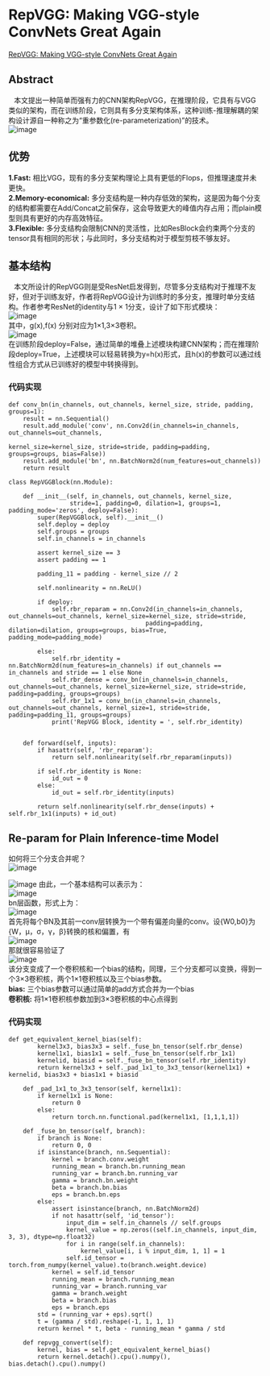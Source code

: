 # RepVGG: Making VGG-style ConvNets Great Again
[RepVGG: Making VGG-style ConvNets Great Again](https://arxiv.org/abs/2101.03697)
## Abstract
&ensp; 本文提出一种简单而强有力的CNN架构RepVGG，在推理阶段，它具有与VGG类似的架构，而在训练阶段，它则具有多分支架构体系，这种训练-推理解耦的架构设计源自一种称之为“重参数化(re-parameterization)”的技术。  
![image](https://user-images.githubusercontent.com/80331072/118351670-c54c6100-b58f-11eb-9ca1-015d65a59327.png)

## 优势
**1.Fast:** 相比VGG，现有的多分支架构理论上具有更低的Flops，但推理速度并未更快。  
**2.Memory-economical:** 多分支结构是一种内存低效的架构，这是因为每个分支的结构都需要在Add/Concat之前保存，这会导致更大的峰值内存占用；而plain模型则具有更好的内存高效特征。  
**3.Flexible:** 多分支结构会限制CNN的灵活性，比如ResBlock会约束两个分支的tensor具有相同的形状；与此同时，多分支结构对于模型剪枝不够友好。

## 基本结构
&ensp; 本文所设计的RepVGG则是受ResNet启发得到，尽管多分支结构对于推理不友好，但对于训练友好，作者将RepVGG设计为训练时的多分支，推理时单分支结构。作者参考ResNet的identity与1 × 1分支，设计了如下形式模块：  
![image](https://user-images.githubusercontent.com/80331072/118351780-6f2bed80-b590-11eb-96ef-9b5ab5f19243.png)  
其中，g(x),f(x) 分别对应为1×1,3×3卷积。  
![image](https://user-images.githubusercontent.com/80331072/118351828-b4501f80-b590-11eb-836e-a9e656c90e20.png)  
在训练阶段deploy=False，通过简单的堆叠上述模块构建CNN架构；而在推理阶段deploy=True，上述模块可以轻易转换为y=h(x)形式，且h(x)的参数可以通过线性组合方式从已训练好的模型中转换得到。
### 代码实现
```
def conv_bn(in_channels, out_channels, kernel_size, stride, padding, groups=1):
    result = nn.Sequential()
    result.add_module('conv', nn.Conv2d(in_channels=in_channels, out_channels=out_channels,
                                                  kernel_size=kernel_size, stride=stride, padding=padding, groups=groups, bias=False))
    result.add_module('bn', nn.BatchNorm2d(num_features=out_channels))
    return result

class RepVGGBlock(nn.Module):

    def __init__(self, in_channels, out_channels, kernel_size,
                 stride=1, padding=0, dilation=1, groups=1, padding_mode='zeros', deploy=False):
        super(RepVGGBlock, self).__init__()
        self.deploy = deploy
        self.groups = groups
        self.in_channels = in_channels

        assert kernel_size == 3
        assert padding == 1

        padding_11 = padding - kernel_size // 2

        self.nonlinearity = nn.ReLU()

        if deploy:
            self.rbr_reparam = nn.Conv2d(in_channels=in_channels, out_channels=out_channels, kernel_size=kernel_size, stride=stride,
                                      padding=padding, dilation=dilation, groups=groups, bias=True, padding_mode=padding_mode)

        else:
            self.rbr_identity = nn.BatchNorm2d(num_features=in_channels) if out_channels == in_channels and stride == 1 else None
            self.rbr_dense = conv_bn(in_channels=in_channels, out_channels=out_channels, kernel_size=kernel_size, stride=stride, padding=padding, groups=groups)
            self.rbr_1x1 = conv_bn(in_channels=in_channels, out_channels=out_channels, kernel_size=1, stride=stride, padding=padding_11, groups=groups)
            print('RepVGG Block, identity = ', self.rbr_identity)


    def forward(self, inputs):
        if hasattr(self, 'rbr_reparam'):
            return self.nonlinearity(self.rbr_reparam(inputs))

        if self.rbr_identity is None:
            id_out = 0
        else:
            id_out = self.rbr_identity(inputs)

        return self.nonlinearity(self.rbr_dense(inputs) + self.rbr_1x1(inputs) + id_out)
```        

## Re-param for Plain Inference-time Model
如何将三个分支合并呢？  
![image](https://user-images.githubusercontent.com/80331072/118352049-dc8c4e00-b591-11eb-8c3f-bc2261d325e8.png)  

![image](https://user-images.githubusercontent.com/80331072/118352090-1fe6bc80-b592-11eb-8f08-21acc89cb2c0.png)
由此，一个基本结构可以表示为：  
![image](https://user-images.githubusercontent.com/80331072/118352128-57edff80-b592-11eb-8abb-a9b5e99a138a.png)  
bn层函数，形式上为：  
![image](https://user-images.githubusercontent.com/80331072/118352187-9aafd780-b592-11eb-956a-d80b52bd40ef.png)  
首先将每个BN及其前一conv层转换为一个带有偏差向量的conv。设{W0,b0}为{W，µ，σ，γ，β}转换的核和偏置，有  
![image](https://user-images.githubusercontent.com/80331072/118352219-ce8afd00-b592-11eb-80b5-1cf1a4718b08.png)  
那就很容易验证了  
![image](https://user-images.githubusercontent.com/80331072/118352236-eb273500-b592-11eb-899c-a8e13090acef.png)  
该分支变成了一个卷积核和一个bias的结构，同理，三个分支都可以变换，得到一个3×3卷积核，两个1×1卷积核以及三个bias参数。    
**bias:** 三个bias参数可以通过简单的add方式合并为一个bias  
**卷积核:** 将1×1卷积核参数加到3×3卷积核的中心点得到 
### 代码实现
```
def get_equivalent_kernel_bias(self):
        kernel3x3, bias3x3 = self._fuse_bn_tensor(self.rbr_dense)
        kernel1x1, bias1x1 = self._fuse_bn_tensor(self.rbr_1x1)
        kernelid, biasid = self._fuse_bn_tensor(self.rbr_identity)
        return kernel3x3 + self._pad_1x1_to_3x3_tensor(kernel1x1) + kernelid, bias3x3 + bias1x1 + biasid

    def _pad_1x1_to_3x3_tensor(self, kernel1x1):
        if kernel1x1 is None:
            return 0
        else:
            return torch.nn.functional.pad(kernel1x1, [1,1,1,1])

    def _fuse_bn_tensor(self, branch):
        if branch is None:
            return 0, 0
        if isinstance(branch, nn.Sequential):
            kernel = branch.conv.weight
            running_mean = branch.bn.running_mean
            running_var = branch.bn.running_var
            gamma = branch.bn.weight
            beta = branch.bn.bias
            eps = branch.bn.eps
        else:
            assert isinstance(branch, nn.BatchNorm2d)
            if not hasattr(self, 'id_tensor'):
                input_dim = self.in_channels // self.groups
                kernel_value = np.zeros((self.in_channels, input_dim, 3, 3), dtype=np.float32)
                for i in range(self.in_channels):
                    kernel_value[i, i % input_dim, 1, 1] = 1
                self.id_tensor = torch.from_numpy(kernel_value).to(branch.weight.device)
            kernel = self.id_tensor
            running_mean = branch.running_mean
            running_var = branch.running_var
            gamma = branch.weight
            beta = branch.bias
            eps = branch.eps
        std = (running_var + eps).sqrt()
        t = (gamma / std).reshape(-1, 1, 1, 1)
        return kernel * t, beta - running_mean * gamma / std

    def repvgg_convert(self):
        kernel, bias = self.get_equivalent_kernel_bias()
        return kernel.detach().cpu().numpy(), bias.detach().cpu().numpy()
```        



